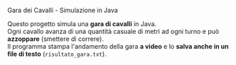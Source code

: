 Gara dei Cavalli - Simulazione in Java

Questo progetto simula una **gara di cavalli** in Java.  
Ogni cavallo avanza di una quantità casuale di metri ad ogni turno e può **azzoppare** (smettere di correre).  
Il programma stampa l'andamento della gara **a video** e lo **salva anche in un file di testo** (`risultato_gara.txt`).
